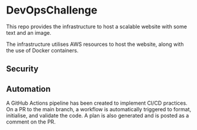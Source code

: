 # DevOpsChallenge

This repo provides the infrastructure to host a scalable website with some text and an image. 

The infrastructure utilises AWS resources to host the website, along with the use of Docker containers.








## Security


## Automation
A GitHub Actions pipeline has been created to implement CI/CD practices. On a PR to the main branch, a workflow is automatically triggered to format, initialise, and validate the code. A plan is also generated and is posted as a comment on the PR.